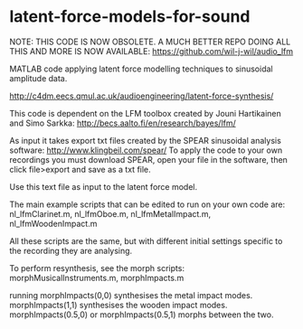# latent-force-models-for-sound

NOTE: THIS CODE IS NOW OBSOLETE. A MUCH BETTER REPO DOING ALL THIS AND MORE IS NOW AVAILABLE:
https://github.com/wil-j-wil/audio_lfm

MATLAB code applying latent force modelling techniques to sinusoidal amplitude data.

http://c4dm.eecs.qmul.ac.uk/audioengineering/latent-force-synthesis/

This code is dependent on the LFM toolbox created by Jouni Hartikainen and Simo Sarkka: http://becs.aalto.fi/en/research/bayes/lfm/

As input it takes export txt files created by the SPEAR sinusoidal analysis software: http://www.klingbeil.com/spear/
To apply the code to your own recordings you must download SPEAR, open your file in the software, then click file>export and save as a txt file.

Use this text file as input to the latent force model.

The main example scripts that can be edited to run on your own code are:
nl_lfmClarinet.m,
nl_lfmOboe.m,
nl_lfmMetalImpact.m,
nl_lfmWoodenImpact.m


All these scripts are the same, but with different initial settings specific to the recording they are analysing.

To perform resynthesis, see the morph scripts:
morphMusicalInstruments.m,
morphImpacts.m

running morphImpacts(0,0) synthesises the metal impact modes. morphImpacts(1,1) synthesises the wooden impact modes. morphImpacts(0.5,0) or morphImpacts(0.5,1) morphs between the two.
